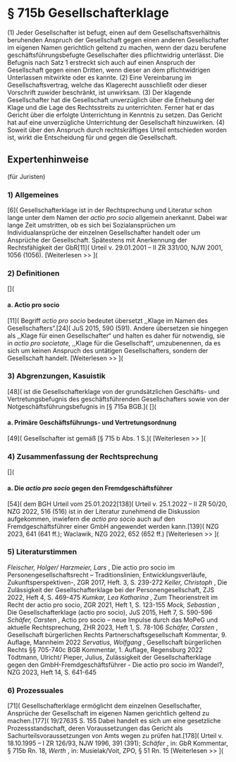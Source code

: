 # § 715b Gesellschafterklage
(1) Jeder Gesellschafter ist befugt, einen auf dem Gesellschaftsverhältnis beruhenden Anspruch der Gesellschaft gegen einen anderen Gesellschafter im eigenen Namen gerichtlich geltend zu machen, wenn der dazu berufene geschäftsführungsbefugte Gesellschafter dies pflichtwidrig unterlässt. Die Befugnis nach Satz 1 erstreckt sich auch auf einen Anspruch der Gesellschaft gegen einen Dritten, wenn dieser an dem pflichtwidrigen Unterlassen mitwirkte oder es kannte.
(2) Eine Vereinbarung im Gesellschaftsvertrag, welche das Klagerecht ausschließt oder dieser Vorschrift zuwider beschränkt, ist unwirksam.
(3) Der klagende Gesellschafter hat die Gesellschaft unverzüglich über die Erhebung der Klage und die Lage des Rechtsstreits zu unterrichten. Ferner hat er das Gericht über die erfolgte Unterrichtung in Kenntnis zu setzen. Das Gericht hat auf eine unverzügliche Unterrichtung der Gesellschaft hinzuwirken.
(4) Soweit über den Anspruch durch rechtskräftiges Urteil entschieden worden ist, wirkt die Entscheidung für und gegen die Gesellschaft.
## Expertenhinweise
(für Juristen)
### 1) Allgemeines
[6]( Gesellschafterklage ist in der Rechtsprechung und Literatur schon lange unter dem Namen der _actio pro socio_ allgemein anerkannt. Dabei war lange Zeit umstritten, ob es sich bei Sozialansprüchen um Individualansprüche der einzelnen Gesellschafter handelt oder um Ansprüche der Gesellschaft. Spätestens mit Anerkennung der Rechtsfähigkeit der GbR[11]( Urteil v. 29.01.2001 – II ZR 331/00, NJW 2001, 1056 (1056).
[Weiterlesen >> ](
### 2) Definitionen
[](
#### a. Actio pro socio
[11]( Begriff  _actio pro socio_ bedeutet übersetzt ,,Klage im Namen des Gesellschafters“.[24]( JuS 2015, 590 (591). Andere übersetzen sie hingegen als ,,Klage für einen Gesellschafter“ und halten es daher für notwendig, sie in  _actio pro societate,_ ,,Klage für die Gesellschaft“, umzubenennen, da es sich um keinen Anspruch des untätigen Gesellschafters, sondern der Gesellschaft handelt.
[Weiterlesen >> ](
### 3) Abgrenzungen, Kasuistik
[48]( ist die Gesellschafterklage von der grundsätzlichen Geschäfts- und Vertretungsbefugnis des geschäftsführenden Gesellschafters sowie von der Notgeschäftsführungsbefugnis in [§ 715a BGB.](
[](
#### a. Primäre Geschäftsführungs- und Vertretungsordnung
[49]( Gesellschafter ist gemäß [§ 715 b Abs. 1 S.](
[Weiterlesen >> ](
### 4) Zusammenfassung der Rechtsprechung
[](
#### a. Die _actio pro socio_ gegen den Fremdgeschäftsführer
[54]( dem BGH Urteil vom 25.01.2022[138]( Urteil v. 25.1.2022 – II ZR 50/20, NZG 2022, 516 (516) ist in der Literatur zunehmend die Diskussion aufgekommen, inwiefern die _actio pro socio_ auch auf den Fremdgeschäftsführer einer GmbH angewendet werden kann.[139]( NZG 2023, 641 (641 ff.); Waclawik, NZG 2022, 652 (652 ff.)
[Weiterlesen >> ](
### 5) Literaturstimmen
_Fleischer, Holger/ Harzmeier, Lars_ , Die actio pro socio im Personengesellschaftsrecht – Traditionslinien, Entwicklungsverläufe, Zukunftsperspektiven-, ZGR 2017, Heft. 3, S. 239-272
_Keller, Christoph_ , Die Zulässigkeit der Gesellschafterklage bei der Personengesellschaft, ZJS 2022, Heft 4, S. 469-475
_Kumkar, Lea Katharina_ , Zum Theorienstreit im Recht der actio pro socio, ZGR 2021, Heft 1, S. 123-155
_Mock, Sebastian_ , Die Gesellschafterklage (actio pro socio), JuS 2015, Heft 7, S. 590-596
_Schäfer, Carsten_ , Actio pro socio – neue Impulse durch das MoPeG und aktuelle Rechtsprechung, ZHR 2023, Heft 1, S. 78-106
_Schäfer, Carsten_ , Gesellschaft bürgerlichen Rechts Partnerschaftsgesellschaft Kommentar, 9. Auflage, Mannheim 2022
_Servatius, Wolfgang_ , Gesellschaft bürgerlichen Rechts §§ 705-740c BGB Kommentar, 1. Auflage, Regensburg 2022
Tödtmann, Ulricht/ Pieper, Julius, Zulässigkeit der Gesellschafterklage gegen den GmbH-Fremdgeschäftsführer - Die actio pro socio im Wandel?, NZG 2023, Heft 14, S. 641-645
### 6) Prozessuales
[71]( Gesellschafterklage ermöglicht dem einzelnen Gesellschafter, Ansprüche der Gesellschaft im eigenen Namen gerichtlich geltend zu machen.[177]( 19/27635 S. 155 Dabei handelt es sich um eine gesetzliche Prozessstandschaft, deren Voraussetzungen das Gericht als Sachurteilsvoraussetzungen von Amts wegen zu prüfen hat.[178]( Urteil v. 18.10.1995 – I ZR 126/93, NJW 1996, 391 (391);  _Schäfer_ , in: GbR Kommentar, § 715b Rn. 18,  _Werth_ , in: Musielak/Voit, ZPO, § 51 Rn. 15
[Weiterlesen >> ](